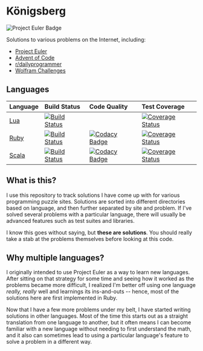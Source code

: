 # Königsberg

![Project Euler Badge](https://projecteuler.net/profile/bergren2.png)

Solutions to various problems on the Internet, including:

- [Project Euler](https://projecteuler.net/)
- [Advent of Code](http://adventofcode.com/)
- [r/dailyprogrammer](https://www.reddit.com/r/dailyprogrammer/)
- [Wolfram Challenges](https://challenges.wolfram.com)

## Languages

| Language | Build Status | Code Quality | Test Coverage |
|:---------|:-------------|:-------------|:--------------|
| [Lua](https://github.com/bergren2/konigsberg-lua) | [![Build Status](https://travis-ci.com/bergren2/konigsberg-lua.svg?branch=master)](https://travis-ci.com/bergren2/konigsberg-lua) ||[![Coverage Status](https://coveralls.io/repos/github/bergren2/konigsberg-lua/badge.svg?branch=master)](https://coveralls.io/github/bergren2/konigsberg-lua?branch=master)|
| [Ruby](https://github.com/bergren2/konigsberg-ruby) | [![Build Status](https://travis-ci.com/bergren2/konigsberg-ruby.svg?branch=master)](https://travis-ci.com/bergren2/konigsberg-ruby) | [![Codacy Badge](https://api.codacy.com/project/badge/Grade/a8961f8c4c224c90bf8aaa837a7694e0)](https://www.codacy.com/app/basstheorychaos/konigsberg-ruby?utm_source=github.com&amp;utm_medium=referral&amp;utm_content=bergren2/konigsberg-ruby&amp;utm_campaign=Badge_Grade) | [![Coverage Status](https://coveralls.io/repos/github/bergren2/konigsberg-ruby/badge.svg)](https://coveralls.io/github/bergren2/konigsberg-ruby) |
| [Scala](https://github.com/bergren2/konigsberg-scala) | [![Build Status](https://travis-ci.com/bergren2/konigsberg-scala.svg?branch=master)](https://travis-ci.com/bergren2/konigsberg-scala) | [![Codacy Badge](https://api.codacy.com/project/badge/Grade/bb3325e18edd4f63addc7fcde7266ac3)](https://www.codacy.com/app/basstheorychaos/konigsberg-scala?utm_source=github.com&amp;utm_medium=referral&amp;utm_content=bergren2/konigsberg-scala&amp;utm_campaign=Badge_Grade) | [![Coverage Status](https://coveralls.io/repos/github/bergren2/konigsberg-scala/badge.svg?branch=master)](https://coveralls.io/github/bergren2/konigsberg-scala?branch=master) |

## What is this?

I use this repository to track solutions I have come up with for various
programming puzzle sites. Solutions are sorted into different directories based
on language, and then further separated by site and problem.  If I've solved
several problems with a particular language, there will usually be advanced
features such as test suites and libraries.

I know this goes without saying, but **these are solutions**. You should really
take a stab at the problems themselves before looking at this code.

## Why multiple languages?

I originally intended to use Project Euler as a way to learn new languages.
After sitting on that strategy for some time and seeing how it worked as the
problems became more difficult, I realized I'm better off using one language
_really, really_ well and learnings its ins-and-outs -- hence, most of the
solutions here are first implemented in Ruby.

Now that I have a few more problems under my belt, I have started writing
solutions in other languages. Most of the time this starts out as a straight
translation from one language to another, but it often means I can become
familiar with a new language without needing to first understand the math, and
it also can sometimes lead to using a particular language's feature to solve a
problem in a different way.
